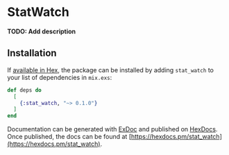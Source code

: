 # StatWatch

**TODO: Add description**

## Installation

If [available in Hex](https://hex.pm/docs/publish), the package can be installed
by adding `stat_watch` to your list of dependencies in `mix.exs`:

```elixir
def deps do
  [
    {:stat_watch, "~> 0.1.0"}
  ]
end
```

Documentation can be generated with [ExDoc](https://github.com/elixir-lang/ex_doc)
and published on [HexDocs](https://hexdocs.pm). Once published, the docs can
be found at [https://hexdocs.pm/stat_watch](https://hexdocs.pm/stat_watch).

